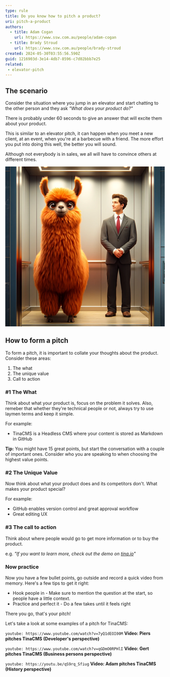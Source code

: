 ```yaml
---
type: rule
title: Do you know how to pitch a product?
uri: pitch-a-product
authors:
  - title: Adam Cogan
    url: https://www.ssw.com.au/people/adam-cogan
  - title: Brady Stroud
    url: https://www.ssw.com.au/people/brady-stroud
created: 2024-05-30T03:55:56.590Z
guid: 1216903d-3e14-4db7-8596-c7d02bbb7e25
related:
 - elevator-pitch
---
```


## The scenario

Consider the situation where you jump in an elevator and start chatting to the other person and they ask *"What does your product do?"*

There is probably under 60 seconds to give an answer that will excite them about your product.

<!--endintro-->

This is similar to an elevator pitch, it can happen when you meet a new client, at an event, when you're at a barbecue with a friend. The more effort you put into doing this well, the better you will sound.

Although not everybody is in sales, we all will have to convince others at different times.

![Figure: Imagine you jump in an elevator and someone says "What does your product do?"](llama-getting-elevated.jpg)

## How to form a pitch

To form a pitch, it is important to collate your thoughts about the product. Consider these areas:

1. The what
2. The unique value
3. Call to action

### #1 The What

Think about what your product is, focus on the problem it solves. Also, remeber that whether they're technical people or not, always try to use laymen terms and keep it simple.

For example:

* TinaCMS is a Headless CMS where your content is stored as Markdown in GitHub

**Tip:** You might have 15 great points, but start the conversation with a couple of important ones. Consider who you are speaking to when choosing the highest value points.

### #2 The Unique Value

Now think about what your product does and its competitors don't. What makes your product special?

For example:

* GitHub enables version control and great approval workflow
* Great editing UX

### #3 The call to action

Think about where people would go to get more information or to buy the product.

e.g. *"If you want to learn more, check out the demo on [tina.io](https://tina.io)"*

### Now practice

Now you have a few bullet points, go outside and record a quick video from memory. Here's a few tips to get it right:

* Hook people in - Make sure to mention the question at the start, so people have a little context.
* Practice and perfect it - Do a few takes until it feels right

There you go, that's your pitch!

Let's take a look at some examples of a pitch for TinaCMS:

`youtube: https://www.youtube.com/watch?v=7yQ1dEOI00M`
**Video: Piers pitches TinaCMS (Developer's perspective)**

`youtube: https://www.youtube.com/watch?v=qGDmO0RPHlI`
**Video: Gert pitches TinaCMS (Business persons perspective)**

`youtube: https://youtu.be/qS9rq_Sfiug`
**Video: Adam pitches TinaCMS (History perspective)**
